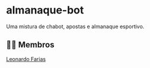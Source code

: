 # almanaque-bot
Uma mistura de chabot, apostas e almanaque esportivo.

## 🙇‍♂️ Membros
[Leonardo Farias](https://www.linkedin.com/in/leofariasrj25/)

